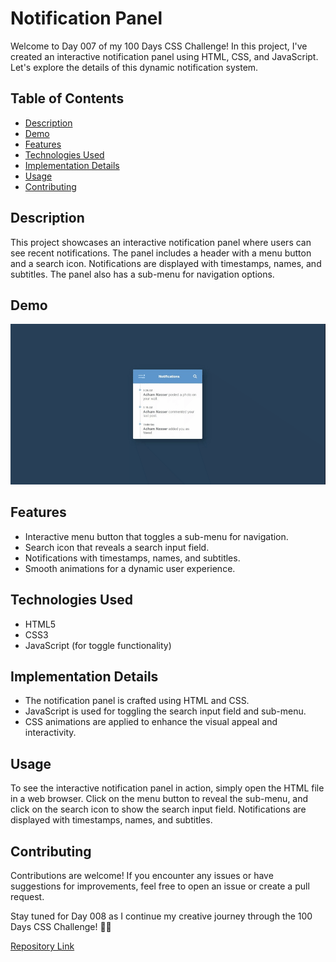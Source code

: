 # Notification Panel

Welcome to Day 007 of my 100 Days CSS Challenge! In this project, I've created an interactive notification panel using HTML, CSS, and JavaScript. Let's explore the details of this dynamic notification system.

## Table of Contents

- [Description](#description)
- [Demo](#demo)
- [Features](#features)
- [Technologies Used](#technologies-used)
- [Implementation Details](#implementation-details)
- [Usage](#usage)
- [Contributing](#contributing)

## Description

This project showcases an interactive notification panel where users can see recent notifications. The panel includes a header with a menu button and a search icon. Notifications are displayed with timestamps, names, and subtitles. The panel also has a sub-menu for navigation options.

## Demo

![Demo](./preview.gif)

## Features

- Interactive menu button that toggles a sub-menu for navigation.
- Search icon that reveals a search input field.
- Notifications with timestamps, names, and subtitles.
- Smooth animations for a dynamic user experience.

## Technologies Used

- HTML5
- CSS3
- JavaScript (for toggle functionality)

## Implementation Details

- The notification panel is crafted using HTML and CSS.
- JavaScript is used for toggling the search input field and sub-menu.
- CSS animations are applied to enhance the visual appeal and interactivity.

## Usage

To see the interactive notification panel in action, simply open the HTML file in a web browser. Click on the menu button to reveal the sub-menu, and click on the search icon to show the search input field. Notifications are displayed with timestamps, names, and subtitles.

## Contributing

Contributions are welcome! If you encounter any issues or have suggestions for improvements, feel free to open an issue or create a pull request.

Stay tuned for Day 008 as I continue my creative journey through the 100 Days CSS Challenge! 🎨🚀

[Repository Link](https://github.com/Adhamxiii/100-days-css-challenge)
